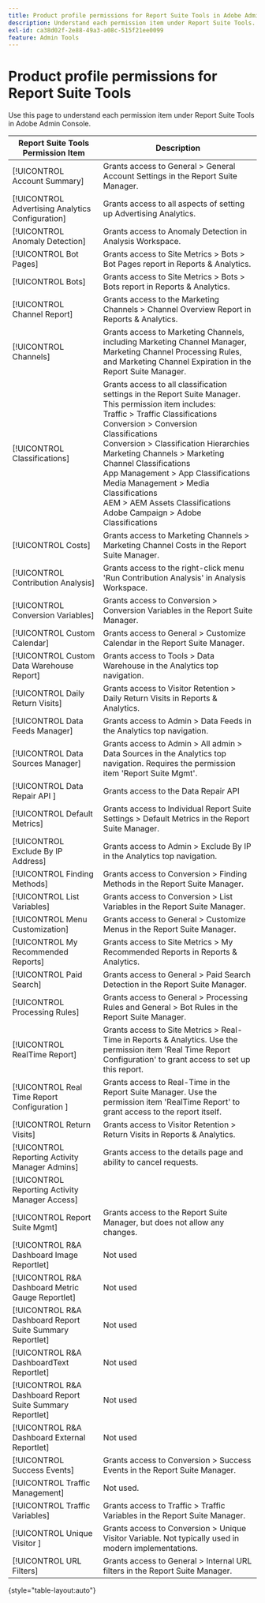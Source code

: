 ```yaml
---
title: Product profile permissions for Report Suite Tools in Adobe Admin Console
description: Understand each permission item under Report Suite Tools.
exl-id: ca38d02f-2e88-49a3-a08c-515f21ee0099
feature: Admin Tools
---
```

# Product profile permissions for Report Suite Tools

Use this page to understand each permission item under Report Suite Tools in Adobe Admin Console.

| Report Suite Tools Permission Item | Description |
|------|------|
| [!UICONTROL Account Summary] | Grants access to General > General Account Settings in the Report Suite Manager. |
| [!UICONTROL Advertising Analytics Configuration] | Grants access to all aspects of setting up Advertising Analytics. |
| [!UICONTROL Anomaly Detection] | Grants access to Anomaly Detection in Analysis Workspace. |
| [!UICONTROL Bot Pages] | Grants access to Site Metrics > Bots > Bot Pages report in Reports & Analytics. |
| [!UICONTROL Bots]| Grants access to Site Metrics > Bots > Bots report in Reports & Analytics. |
| [!UICONTROL Channel Report]| Grants access to the Marketing Channels > Channel Overview Report in Reports & Analytics. |
| [!UICONTROL Channels]| Grants access to Marketing Channels, including Marketing Channel Manager, Marketing Channel Processing Rules, and Marketing Channel Expiration in the Report Suite Manager. |
| [!UICONTROL Classifications] | Grants access to all classification settings in the Report Suite Manager. This permission item includes: <br>Traffic > Traffic Classifications<br>Conversion > Conversion Classifications<br>Conversion > Classification Hierarchies<br>Marketing Channels > Marketing Channel Classifications<br>App Management > App Classifications<br>Media Management > Media Classifications<br>AEM > AEM Assets Classifications<br>Adobe Campaign > Adobe Classifications |
| [!UICONTROL Costs] | Grants access to Marketing Channels > Marketing Channel Costs in the Report Suite Manager. |
| [!UICONTROL Contribution Analysis] | Grants access to the right-click menu 'Run Contribution Analysis' in Analysis Workspace. |
| [!UICONTROL Conversion Variables] | Grants access to Conversion > Conversion Variables in the Report Suite Manager. |
| [!UICONTROL Custom Calendar] | Grants access to General > Customize Calendar in the Report Suite Manager. |
| [!UICONTROL Custom Data Warehouse Report]| Grants access to Tools > Data Warehouse in the Analytics top navigation. |
| [!UICONTROL Daily Return Visits] | Grants access to Visitor Retention > Daily Return Visits in Reports & Analytics. |
| [!UICONTROL Data Feeds Manager] | Grants access to Admin > Data Feeds in the Analytics top navigation. |
| [!UICONTROL Data Sources Manager] | Grants access to Admin > All admin > Data Sources in the Analytics top navigation. Requires the permission item 'Report Suite Mgmt'. |
| [!UICONTROL Data Repair API ]| Grants access to the Data Repair API |
| [!UICONTROL Default Metrics] | Grants access to Individual Report Suite Settings > Default Metrics in the Report Suite Manager. |
| [!UICONTROL Exclude By IP Address] | Grants access to Admin > Exclude By IP in the Analytics top navigation. |
| [!UICONTROL Finding Methods] | Grants access to Conversion > Finding Methods in the Report Suite Manager. |
| [!UICONTROL List Variables]| Grants access to Conversion > List Variables in the Report Suite Manager. |
| [!UICONTROL Menu Customization] | Grants access to General > Customize Menus in the Report Suite Manager. |
| [!UICONTROL My Recommended Reports]| Grants access to Site Metrics > My Recommended Reports in Reports & Analytics. |
| [!UICONTROL Paid Search] | Grants access to General > Paid Search Detection in the Report Suite Manager. |
| [!UICONTROL Processing Rules]| Grants access to General > Processing Rules and General > Bot Rules in the Report Suite Manager. |
| [!UICONTROL RealTime Report] | Grants access to Site Metrics > Real-Time in Reports & Analytics. Use the permission item 'Real Time Report Configuration' to grant access to set up this report. |
| [!UICONTROL Real Time Report Configuration ]| Grants access to Real-Time in the Report Suite Manager. Use the permission item 'RealTime Report' to grant access to the report itself. |
| [!UICONTROL Return Visits] | Grants access to Visitor Retention > Return Visits in Reports & Analytics. |
| [!UICONTROL Reporting Activity Manager Admins] | Grants access to the details page and ability to cancel requests. |
| [!UICONTROL Reporting Activity Manager Access] |  |
| [!UICONTROL Report Suite Mgmt] | Grants access to the Report Suite Manager, but does not allow any changes. |
| [!UICONTROL R&A Dashboard Image Reportlet] | Not used |
| [!UICONTROL R&A Dashboard Metric Gauge Reportlet] | Not used |
| [!UICONTROL R&A Dashboard Report Suite Summary Reportlet] | Not used |
| [!UICONTROL R&A DashboardText Reportlet] | Not used |
| [!UICONTROL R&A Dashboard Report Suite Summary Reportlet] | Not used |
| [!UICONTROL R&A Dashboard External Reportlet] | Not used |
| [!UICONTROL Success Events]| Grants access to Conversion > Success Events in the Report Suite Manager. |
| [!UICONTROL Traffic Management] | Not used. |
| [!UICONTROL Traffic Variables] | Grants access to Traffic > Traffic Variables in the Report Suite Manager. |
| [!UICONTROL Unique Visitor ]| Grants access to Conversion > Unique Visitor Variable. Not typically used in modern implementations. |
| [!UICONTROL URL Filters] | Grants access to General > Internal URL filters in the Report Suite Manager. |

{style="table-layout:auto"}